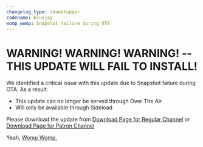 ```yaml
---
changelog_type: showstopper
codename: bluejay
womp_womp: Snapshot failure during OTA
---
```


# WARNING! WARNING! WARNING! -- THIS UPDATE WILL **FAIL TO INSTALL!**

We identified a critical issue with this update due to Snapshot failure during OTA. As a result:

- This update can no longer be served through Over The Air
- Will only be available through Sideload

Please download the update from [Download Page for Regular Channel](https://get.hentaios.com/latestbuild?codename={{.codename}}) or [Download Page for Patron Channel](https://get.hentaios.com/latestbuild?codename={{.codename}}&patreon=true)

Yeah, [Womp Womp.](https://music.youtube.com/watch?v=FnbRek-NuT4)

